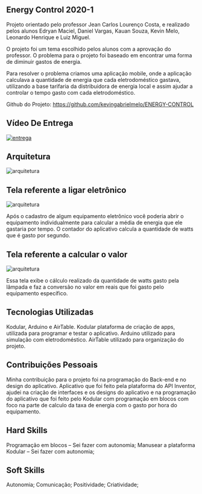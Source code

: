 
## Energy Control 2020-1 

Projeto orientado pelo professor Jean Carlos Lourenço Costa, e realizado pelos alunos Edryan Maciel, Daniel Vargas, Kauan Souza, Kevin Melo, Leonardo Henrique e Luiz Miguel. 

O projeto foi um tema escolhido pelos alunos com a aprovação do professor. O problema para o projeto foi baseado em encontrar uma forma de diminuir gastos de energia.

Para resolver o problema criamos uma aplicação mobile, onde a aplicação calculava a quantidade de energia que cada eletrodoméstico gastava, utilizando a base tarifaria da distribuidora de energia local e assim ajudar a controlar o tempo gasto com cada eletrodoméstico.

Github do Projeto: https://github.com/kevingabrielmelo/ENERGY-CONTROL

## Vídeo De Entrega
[![entrega](https://img.youtube.com/vi/Vbet4k0QA9M/default.jpg)](https://www.youtube.com/watch?v=Vbet4k0QA9M)

## Arquitetura

![arquitetura](https://github.com/DanVargaa/Portfolio-APIs/blob/Primeiro-API-2020-1/Arquitetura.jpeg)

## Tela referente a ligar eletrônico

![arquitetura](https://github.com/DanVargaa/Portfolio-APIs/blob/Primeiro-API-2020-1/lig_lamp.png)

Após o cadastro de algum equipamento eletrônico você poderia abrir o equipamento individualmente para calcular a média de energia que ele gastaria por tempo. O contador do aplicativo calcula a quantidade de watts que é gasto por segundo.

## Tela referente a calcular o valor

![arquitetura](https://github.com/DanVargaa/Portfolio-APIs/blob/Primeiro-API-2020-1/calculo_do_valor.png)

Essa tela exibe o cálculo realizado da quantidade de watts gasto pela lâmpada e faz a conversão no valor em reais que foi gasto pelo equipamento específico.

## Tecnologias Utilizadas

Kodular, Arduino e AirTable. Kodular plataforma de criação de apps, utilizada para programar e testar o aplicativo. Arduino utilizado para simulação com eletrodoméstico. AirTable utilizado para organização do projeto.

## Contribuições Pessoais

Minha contribuição para o projeto foi na programação do Back-end e no design do aplicativo. Aplicativo que foi feito pela plataforma do API Inventor, ajudei na criação de interfaces e os designs do aplicativo e na programação do aplicativo que foi feito pelo Kodular com programação em blocos com foco na parte de calculo da taxa de energia com o gasto por hora do equipamento.

## Hard Skills

Programação em blocos – Sei fazer com autonomia;
Manusear a plataforma Kodular – Sei fazer com autonomia;

## Soft Skills

Autonomia;
Comunicação;
Positividade;
Criatividade;
